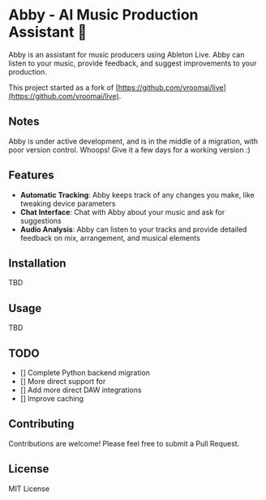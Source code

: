 # Abby - AI Music Production Assistant 🎹

Abby is an assistant for music producers using Ableton Live. Abby can listen to your music, provide feedback, and suggest improvements to your production.

This project started as a fork of [https://github.com/vroomai/live](https://github.com/vroomai/live).

## Notes

Abby is under active development, and is in the middle of a migration, with poor version control. Whoops! Give it a few days for a working version :) 

## Features

- **Automatic Tracking**: Abby keeps track of any changes you make, like tweaking device parameters
- **Chat Interface**: Chat with Abby about your music and ask for suggestions
- **Audio Analysis**: Abby can listen to your tracks and provide detailed feedback on mix, arrangement, and musical elements

## Installation

TBD

## Usage

TBD

## TODO

- [] Complete Python backend migration
- [] More direct support for
- [] Add more direct DAW integrations
- [] Improve caching

## Contributing

Contributions are welcome! Please feel free to submit a Pull Request.

## License

MIT License

